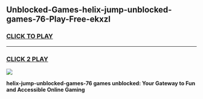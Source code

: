 
## Unblocked-Games-helix-jump-unblocked-games-76-Play-Free-ekxzl
<h3>
<a href="https://premium76.site?title=helix-jump-unblocked-games-76&ref=17A">CLICK TO PLAY</a></h3>
<hr>

<h3>
<a href="https://premium76.site?title=helix-jump-unblocked-games-76&ref=17A">CLICK 2 PLAY</a>
  
</h3>

<a href="https://premium76.site?title=helix-jump-unblocked-games-76&ref=17A"><img src="https://clearcache.store/games.png"></a>


**helix-jump-unblocked-games-76 games unblocked: Your Gateway to Fun and Accessible Online Gaming**
